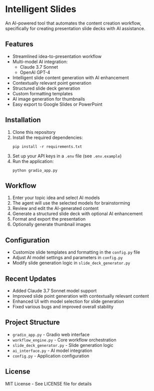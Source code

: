 # Intelligent Slides

An AI-powered tool that automates the content creation workflow, specifically for creating presentation slide decks with AI assistance.

## Features

- Streamlined idea-to-presentation workflow
- Multi-model AI integration:
  - Claude 3.7 Sonnet
  - OpenAI GPT-4
- Intelligent slide content generation with AI enhancement
- Contextually relevant point generation
- Structured slide deck generation
- Custom formatting templates
- AI image generation for thumbnails
- Easy export to Google Slides or PowerPoint

## Installation

1. Clone this repository
2. Install the required dependencies:
   ```
   pip install -r requirements.txt
   ```
3. Set up your API keys in a `.env` file (see `.env.example`)
4. Run the application:
   ```
   python gradio_app.py
   ```

## Workflow

1. Enter your topic idea and select AI models
2. The agent will use the selected models for brainstorming
3. Review and edit the AI-generated content
4. Generate a structured slide deck with optional AI enhancement
5. Format and export the presentation
6. Optionally generate thumbnail images

## Configuration

- Customize slide templates and formatting in the `config.py` file
- Adjust AI model settings and parameters in `config.py`
- Modify slide generation logic in `slide_deck_generator.py`

## Recent Updates

- Added Claude 3.7 Sonnet model support
- Improved slide point generation with contextually relevant content
- Enhanced UI with model selection for slide generation
- Fixed various bugs and improved overall stability

## Project Structure

- `gradio_app.py` - Gradio web interface
- `workflow_engine.py` - Core workflow orchestration
- `slide_deck_generator.py` - Slide generation logic
- `ai_interface.py` - AI model integration
- `config.py` - Application configuration

## License

MIT License - See LICENSE file for details
